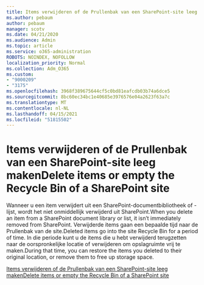 ```yaml
---
title: Items verwijderen of de Prullenbak van een SharePoint-site leeg maken
ms.author: pebaum
author: pebaum
manager: scotv
ms.date: 04/21/2020
ms.audience: Admin
ms.topic: article
ms.service: o365-administration
ROBOTS: NOINDEX, NOFOLLOW
localization_priority: Normal
ms.collection: Adm_O365
ms.custom:
- "9000209"
- "3175"
ms.openlocfilehash: 3968f389675644cf5c0bd81eafcdb03b74a6dce5
ms.sourcegitcommit: 8bc60ec34bc1e40685e3976576e04a2623f63a7c
ms.translationtype: MT
ms.contentlocale: nl-NL
ms.lasthandoff: 04/15/2021
ms.locfileid: "51815502"
---
```

# <a name="delete-items-or-empty-the-recycle-bin-of-a-sharepoint-site"></a><span data-ttu-id="eadde-102">Items verwijderen of de Prullenbak van een SharePoint-site leeg maken</span><span class="sxs-lookup"><span data-stu-id="eadde-102">Delete items or empty the Recycle Bin of a SharePoint site</span></span> 

<span data-ttu-id="eadde-103">Wanneer u een item verwijdert uit een SharePoint-documentbibliotheek of -lijst, wordt het niet onmiddellijk verwijderd uit SharePoint.</span><span class="sxs-lookup"><span data-stu-id="eadde-103">When you delete an item from a SharePoint document library or list, it isn’t immediately removed from SharePoint.</span></span> <span data-ttu-id="eadde-104">Verwijderde items gaan een bepaalde tijd naar de Prullenbak van de site.</span><span class="sxs-lookup"><span data-stu-id="eadde-104">Deleted items go into the site Recycle Bin for a period of time.</span></span> <span data-ttu-id="eadde-105">In die periode kunt u de items die u hebt verwijderd terugzetten naar de oorspronkelijke locatie of verwijderen om opslagruimte vrij te maken.</span><span class="sxs-lookup"><span data-stu-id="eadde-105">During that time, you can restore the items you deleted to their original location, or remove them to free up storage space.</span></span>

[<span data-ttu-id="eadde-106">Items verwijderen of de Prullenbak van een SharePoint-site leeg maken</span><span class="sxs-lookup"><span data-stu-id="eadde-106">Delete items or empty the Recycle Bin of a SharePoint site</span></span>](https://support.office.com/article/2e713599-d13e-40d6-96dc-66f0a366f74e)